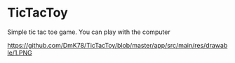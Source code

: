 # TicTacToy
Simple tic tac toe game. You can play with the computer

https://github.com/DmK78/TicTacToy/blob/master/app/src/main/res/drawable/1.PNG


